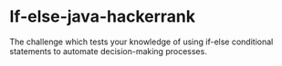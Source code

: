 # If-else-java-hackerrank
The challenge which tests your knowledge of using if-else conditional statements to automate decision-making processes.
